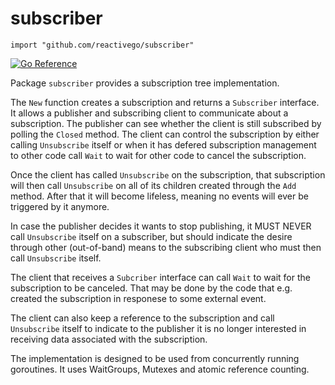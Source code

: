 # subscriber

    import "github.com/reactivego/subscriber"

[![Go Reference](https://pkg.go.dev/badge/github.com/reactivego/subscriber.svg)](https://pkg.go.dev/github.com/reactivego/subscriber#section-documentation)

Package `subscriber` provides a subscription tree implementation.

The `New` function creates a subscription and returns a `Subscriber` interface.
It allows a publisher and subscribing client to communicate about a
subscription. The publisher can see whether the client is still subscribed
by polling the `Closed` method. The client can control the subscription
by either calling `Unsubscribe` itself or when it has defered subscription
management to other code call `Wait` to wait for other code to cancel the
subscription.

Once the client has called `Unsubscribe` on the subscription, that subscription
will then call `Unsubscribe` on all of its children created through the `Add`
method. After that it will become lifeless, meaning no events will ever be
triggered by it anymore.

In case the publisher decides it wants to stop publishing, it MUST NEVER
call `Unsubscribe` itself on a subscriber, but should indicate the desire
through other (out-of-band) means to the subscribing client who must then
call `Unsubscribe` itself.

The client that receives a `Subcriber` interface can call `Wait` to wait for
the subscription to be canceled. That may be done by the code that e.g.
created the subscription in responese to some external event.

The client can also keep a reference to the subscription and call
`Unsubscribe` itself to indicate to the publisher it is no longer interested
in receiving data associated with the subscription.

The implementation is designed to be used from concurrently running
goroutines. It uses WaitGroups, Mutexes and atomic reference counting.
